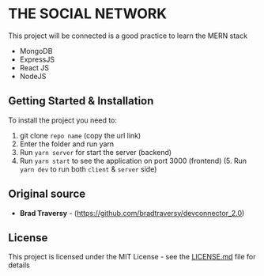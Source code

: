 # THE SOCIAL NETWORK

This project will be connected is a good practice to learn the MERN stack

* MongoDB
* ExpressJS
* React JS
* NodeJS

## Getting Started & Installation

To install the project you need to:

1. git clone `repo name` (copy the url link)
2. Enter the folder and run yarn
3. Run `yarn server` for start the server (backend)
4. Run `yarn start` to see the application on port 3000 (frontend)
(5. Run `yarn dev` to run both `client` & `server` side)

## Original source

* **Brad Traversy** - (https://github.com/bradtraversy/devconnector_2.0)

## License

This project is licensed under the MIT License - see the [LICENSE.md](LICENSE.md) file for details
